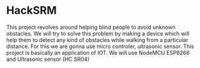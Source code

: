 # HackSRM
This project revolves around helping blind people to avoid unknown obstacles. We will try to solve this problem by making a device which will help them to detect any kind of obstacles while walking from a particular distance.
For this we are gonna use micro controler, ultrasonic sensor. 
This project is basically an application of IOT.
We will use NodeMCU ESP8266 and Ultrasonic sensor (HC SR04)

